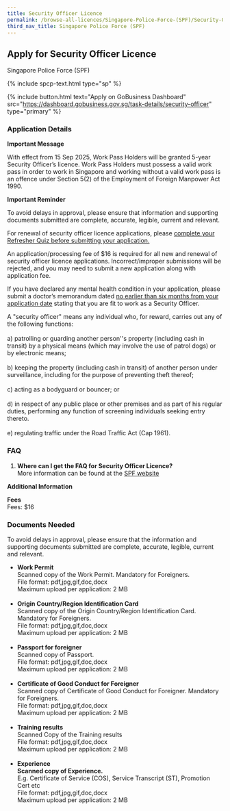 ```yaml
---
title: Security Officer Licence
permalink: /browse-all-licences/Singapore-Police-Force-(SPF)/Security-Officer-Licence
third_nav_title: Singapore Police Force (SPF)
---
```


## Apply for Security Officer Licence

Singapore Police Force (SPF)

{% include spcp-text.html type="sp" %}

{% include button.html text="Apply on GoBusiness Dashboard" src="https://dashboard.gobusiness.gov.sg/task-details/security-officer" type="primary" %}

<H3>Application Details</H3>

<p><strong>Important Message</strong></p>
<p>With effect from 15 Sep 2025, Work Pass Holders will be granted 5-year Security Officer&rsquo;s licence. Work Pass Holders must possess a valid work pass in order to work in Singapore and working without a valid work pass is an offence under Section 5(2) of the Employment of Foreign Manpower Act 1990.<strong><br></strong></p>
<p><strong>Important Reminder</strong></p>
<p>To avoid delays in approval, please ensure that information and supporting documents submitted are complete, accurate, legible, current and relevant.&nbsp;</p>
<p>For renewal of security officer licence applications, please <span style="text-decoration: underline;">complete your Refresher Quiz before submitting your application.</span></p>
<p>An application/processing fee of $16 is required for all new and renewal of security officer licence applications. Incorrect/improper submissions will be rejected, and you may need to submit a new application along with application fee.&nbsp;</p>
<p>If you have declared any mental health condition in your application, please submit a doctor&rsquo;s memorandum dated <span style="text-decoration: underline;">no earlier than six months from your application date</span> stating that you are fit to work as a Security Officer.&nbsp;</p>
<p>A "security officer" means any individual who, for reward, carries out any of the following functions:<br><br>a) patrolling or guarding another person''s property (including cash in transit) by a physical means (which may involve the use of patrol dogs) or by electronic means;<br><br>b) keeping the property (including cash in transit) of another person under surveillance, including for the purpose of preventing theft thereof;<br><br>c) acting as a bodyguard or bouncer; or<br><br>d) in respect of any public place or other premises and as part of his regular duties, performing any function of screening individuals seeking entry thereto.<br><br>e) regulating traffic under the Road Traffic Act (Cap 1961).</p>
<h3>FAQ</h3>
<ol>
<li><strong>Where can I get the FAQ for Security Officer Licence?&nbsp;</strong><br>More information can be found at the <a href="https://www.police.gov.sg/e-Services/Police-Licences/Security-Officer-Licence" target="_self">SPF website</a></li>
</ol>

<strong>Additional Information</strong>

<p><strong>Fees</strong><br>Fees: $16</p>

<H3>Documents Needed</H3>

<p>To avoid delays in approval, please ensure that the information and supporting documents submitted are complete, accurate, legible, current and relevant.&nbsp;</p>
<ul>
<li><strong>Work Permit</strong><br>Scanned copy of the Work Permit. Mandatory for Foreigners. <br>File format: pdf,jpg,gif,doc,docx<br>Maximum upload per application: 2 MB<br><br></li>
<li><strong>Origin Country/Region Identification Card</strong><br>Scanned copy of the Origin Country/Region Identification Card. Mandatory for Foreigners. <br>File format: pdf,jpg,gif,doc,docx<br>Maximum upload per application: 2 MB<br><br></li>
<li><strong>Passport for foreigner</strong><br>Scanned copy of Passport. <br>File format: pdf,jpg,gif,doc,docx<br>Maximum upload per application: 2 MB<br><br></li>
<li><strong>Certificate of Good Conduct for Foreigner</strong><br>Scanned copy of Certificate of Good Conduct for Foreigner. Mandatory for Foreigners. <br>File format: pdf,jpg,gif,doc,docx<br>Maximum upload per application: 2 MB<br><br></li>
<li><strong>Training results</strong><br>Scanned Copy of the Training results <br>File format: pdf,jpg,gif,doc,docx<br>Maximum upload per application: 2 MB<br><br></li>
<li><strong>Experience<br>Scanned copy of Experience.</strong><br>E.g. Certificate of Service (COS), Service Transcript (ST), Promotion Cert etc <br>File format: pdf,jpg,gif,doc,docx<br>Maximum upload per application: 2 MB</li>
</ul>


